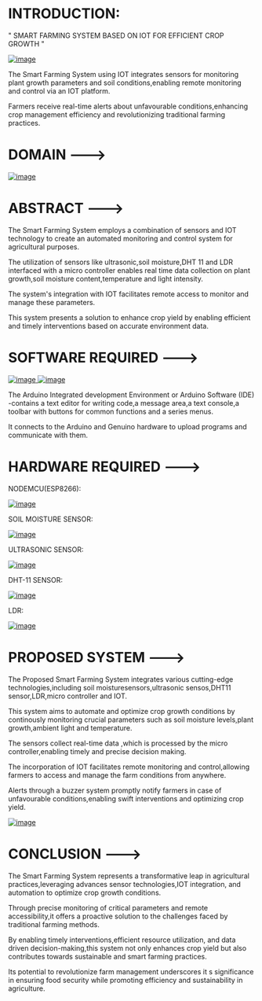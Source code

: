 # INTRODUCTION:

" SMART FARMING SYSTEM BASED ON IOT FOR EFFICIENT CROP GROWTH "

[
![image](https://github.com/Maheshreddy1356/Smart-Farming-based-on-IOT-for-efiicient-crop-growth/assets/123810091/5bcd951e-82d8-42b3-919e-d19007bdc86e)
](url)

The Smart Farming System using IOT integrates sensors for monitoring plant growth parameters  and soil conditions,enabling remote monitoring and control via an IOT platform.

Farmers receive real-time alerts about unfavourable conditions,enhancing crop management efficiency and revolutionizing traditional farming practices.

# DOMAIN --->

[
![image](https://github.com/Maheshreddy1356/Smart-Farming-based-on-IOT-for-efiicient-crop-growth/assets/123810091/255940c3-c31b-4ffe-a655-d3b7d90bf3c5)
](url)

# ABSTRACT --->

The Smart Farming System employs a combination of sensors and IOT technology to create an automated monitoring and control system for agricultural  purposes.

The utilization of sensors like ultrasonic,soil moisture,DHT 11 and LDR interfaced with a micro controller enables real time data collection on plant growth,soil moisture content,temperature and light intensity.

The system's integration with IOT facilitates remote access to monitor  and manage these parameters.

This system presents a  solution to enhance crop yield by enabling efficient and timely interventions based on accurate environment data.

# SOFTWARE REQUIRED --->

[
![image](https://github.com/Maheshreddy1356/Smart-Farming-based-on-IOT-for-efiicient-crop-growth/assets/123810091/0cad579a-f50e-41cf-b4c4-0bc010d2f142)
](url)                                      [
![image](https://github.com/Maheshreddy1356/Smart-Farming-based-on-IOT-for-efiicient-crop-growth/assets/123810091/faa20694-814f-4140-9b1f-9384816cbff1)
](url)

The Arduino Integrated development Environment  or Arduino Software (IDE) -contains a text editor for writing code,a message area,a text console,a toolbar with buttons for common functions and a series menus.

It connects to the Arduino and Genuino hardware to upload programs and communicate with them.

# HARDWARE REQUIRED --->

NODEMCU(ESP8266):

[
![image](https://github.com/Maheshreddy1356/Smart-Farming-based-on-IOT-for-efiicient-crop-growth/assets/123810091/40c4a822-53cf-471a-841c-b89472296d0f)
](url)

SOIL MOISTURE SENSOR:

[
![image](https://github.com/Maheshreddy1356/Smart-Farming-based-on-IOT-for-efiicient-crop-growth/assets/123810091/9a389684-0746-435d-85be-c795d1c8de6f)
](url)

ULTRASONIC SENSOR:

[
![image](https://github.com/Maheshreddy1356/Smart-Farming-based-on-IOT-for-efiicient-crop-growth/assets/123810091/92fbf89b-ba94-4862-9afc-0bbdff16ba0f)
](url)

DHT-11 SENSOR:

[
![image](https://github.com/Maheshreddy1356/Smart-Farming-based-on-IOT-for-efiicient-crop-growth/assets/123810091/cb9fbf25-e6e4-4620-aa4e-d78c27474577)
](url)

LDR:

[
![image](https://github.com/Maheshreddy1356/Smart-Farming-based-on-IOT-for-efiicient-crop-growth/assets/123810091/d8827133-a7b1-431e-8ce4-da1bf7730be2)
](url)

# PROPOSED SYSTEM --->

The Proposed Smart Farming System integrates various cutting-edge technologies,including soil moisturesensors,ultrasonic sensos,DHT11 sensor,LDR,micro controller and IOT.

This system aims to automate and optimize crop growth conditions by continously monitoring crucial parameters such as soil moisture levels,plant growth,ambient light and temperature.

The sensors collect real-time data ,which is processed by the micro controller,enabling timely  and precise decision making.

The incorporation of IOT facilitates remote monitoring and control,allowing farmers to access and manage the farm conditions from anywhere.

Alerts through a buzzer system promptly notify farmers in case of unfavourable conditions,enabling swift interventions and optimizing crop yield.

[
![image](https://github.com/Maheshreddy1356/Smart-Farming-based-on-IOT-for-efiicient-crop-growth/assets/123810091/b3f4a7c3-edbf-4023-8ae7-fac8b24b3762)
](url)

# CONCLUSION --->

The Smart Farming System represents a transformative leap in agricultural practices,leveraging advances sensor technologies,IOT integration, and automation to optimize crop growth conditions.

Through precise monitoring of critical parameters and remote accessibility,it offers a proactive solution to the challenges faced by traditional farming methods.

By enabling timely interventions,efficient resource utilization, and data driven decision-making,this system not only enhances crop yield but also contributes towards sustainable and smart farming practices.

Its potential to revolutionize farm management underscores it s significance in ensuring food security while promoting efficiency and sustainability in agriculture.


















